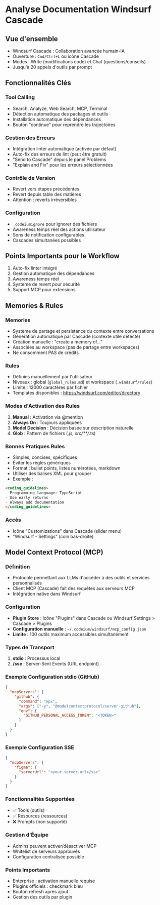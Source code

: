 # Analyse Documentation Windsurf Cascade

## Vue d'ensemble
- Windsurf Cascade : Collaboration avancée humain-IA
- Ouverture : `Cmd/Ctrl+L` ou icône Cascade
- Modes : Write (modifications code) et Chat (questions/conseils)
- Jusqu'à 20 appels d'outils par prompt

## Fonctionnalités Clés

### Tool Calling
- Search, Analyze, Web Search, MCP, Terminal
- Détection automatique des packages et outils
- Installation automatique des dépendances
- Bouton "continue" pour reprendre les trajectoires

### Gestion des Erreurs
- Intégration linter automatique (activée par défaut)
- Auto-fix des erreurs de lint (peut être gratuit)
- "Send to Cascade" depuis le panel Problems
- "Explain and Fix" pour les erreurs sélectionnées

### Contrôle de Version
- Revert vers étapes précédentes
- Revert depuis table des matières
- Attention : reverts irréversibles

### Configuration
- `.codeiumignore` pour ignorer des fichiers
- Awareness temps réel des actions utilisateur
- Sons de notification configurables
- Cascades simultanées possibles

## Points Importants pour le Workflow
1. Auto-fix linter intégré
2. Gestion automatique des dépendances
3. Awareness temps réel
4. Système de revert pour sécurité
5. Support MCP pour extensions



## Memories & Rules

### Memories
- Système de partage et persistance du contexte entre conversations
- Génération automatique par Cascade (contexte utile détecté)
- Création manuelle : "create a memory of..."
- Associées au workspace (pas de partage entre workspaces)
- Ne consomment PAS de crédits

### Rules
- Définies manuellement par l'utilisateur
- Niveaux : global (`global_rules.md`) et workspace (`.windsurf/rules`)
- Limite : 12000 caractères par fichier
- Templates disponibles : https://windsurf.com/editor/directory

### Modes d'Activation des Rules
1. **Manual** : Activation via @mention
2. **Always On** : Toujours appliquées
3. **Model Decision** : Décision basée sur description naturelle
4. **Glob** : Pattern de fichiers (*.js, src/**/*.ts)

### Bonnes Pratiques Rules
- Simples, concises, spécifiques
- Éviter les règles génériques
- Format : bullet points, listes numérotées, markdown
- Utiliser des balises XML pour grouper
- Exemple :
```markdown
<coding_guidelines>
- Programming language: TypeScript
- Use early returns
- Always add documentation
</coding_guidelines>
```

### Accès
- Icône "Customizations" dans Cascade (slider menu)
- "Windsurf - Settings" (coin bas-droite)


## Model Context Protocol (MCP)

### Définition
- Protocole permettant aux LLMs d'accéder à des outils et services personnalisés
- Client MCP (Cascade) fait des requêtes aux serveurs MCP
- Intégration native dans Windsurf

### Configuration
- **Plugin Store** : Icône "Plugins" dans Cascade ou Windsurf Settings > Cascade > Plugins
- **Configuration manuelle** : `~/.codeium/windsurf/mcp_config.json`
- **Limite** : 100 outils maximum accessibles simultanément

### Types de Transport
1. **stdio** : Processus local
2. **/sse** : Server-Sent Events (URL endpoint)

### Exemple Configuration stdio (GitHub)
```json
{
  "mcpServers": {
    "github": {
      "command": "npx",
      "args": ["-y", "@modelcontextprotocol/server-github"],
      "env": {
        "GITHUB_PERSONAL_ACCESS_TOKEN": "<TOKEN>"
      }
    }
  }
}
```

### Exemple Configuration SSE
```json
{
  "mcpServers": {
    "figma": {
      "serverUrl": "<your-server-url>/sse"
    }
  }
}
```

### Fonctionnalités Supportées
- ✅ Tools (outils)
- ✅ Resources (ressources)
- ❌ Prompts (non supporté)

### Gestion d'Équipe
- Admins peuvent activer/désactiver MCP
- Whitelist de serveurs approuvés
- Configuration centralisée possible

### Points Importants
- Enterprise : activation manuelle requise
- Plugins officiels : checkmark bleu
- Bouton refresh après ajout
- Gestion des outils par plugin

